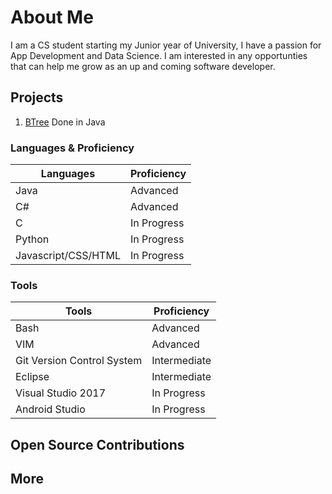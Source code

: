# About Me
I am a CS student starting my Junior year of University, I have a passion for App Development and Data Science. I am interested in any opportunties that can help me grow as an up and coming software developer. 

## Projects
1. [BTree](https://github.com/JoshuaAmes/CS321-p4-BTree) Done in Java

### Languages & Proficiency

Languages | Proficiency
------------ | -------------
Java | Advanced
C# | Advanced
C | In Progress
Python | In Progress
Javascript/CSS/HTML | In Progress

### Tools

Tools | Proficiency
------------ | -------------
Bash | Advanced
VIM | Advanced
Git Version Control System | Intermediate
Eclipse | Intermediate
Visual Studio 2017 | In Progress
Android Studio | In Progress

## Open Source Contributions

## More
